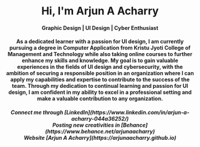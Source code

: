 <center>
  <h1>Hi, I'm Arjun A Acharry</h1>
  <h4>Graphic Design | UI Design | Cyber Enthusiast</h4><center>

<h4><p>As a dedicated learner with a passion for UI design, I am currently pursuing a degree in Computer Application from Kristu Jyoti College of Management and Technology while also taking online courses to further enhance my skills and knowledge. My goal is to gain valuable experiences in the fields of UI design and cybersecurity, with the ambition of securing a responsible position in an organization where I can apply my capabilities and expertise to contribute to the success of the team. Through my dedication to continual learning and passion for UI design, I am confident in my ability to excel in a professional setting and make a valuable contribution to any organization.</p><h4>
  
 <h5><p> Connect me through [LinkedIn](https://www.linkedin.com/in/arjun-a-acharry-044a36252/) <br>
 Posting new creativities in [Behance](https://www.behance.net/arjunaacharry) <br>
 Website [Arjun A Acharry](https://arjunaacharry.github.io)</p></h5> <br>
  
<!---

arjunaacharry/arjunaacharry is a ✨ special ✨ repository because its `README.md` (this file) appears on your GitHub profile.

You can click the Preview link to take a look at your changes.

--->






